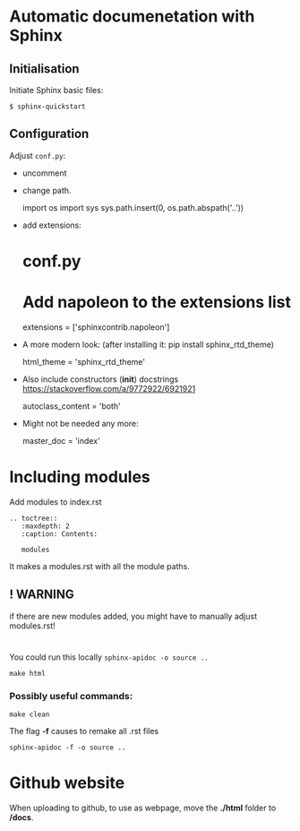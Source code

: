 # Automatic documenetation with Sphinx

## Initialisation

Initiate Sphinx basic files:

    $ sphinx-quickstart
    

## Configuration

Adjust `conf.py`: 
* uncomment 
* change path.


    import os
    import sys
    sys.path.insert(0, os.path.abspath('..'))
    
* add extensions:

    # conf.py

    # Add napoleon to the extensions list
    extensions = ['sphinxcontrib.napoleon']
    
* A more modern look: (after installing it: pip install sphinx_rtd_theme)


    html_theme = 'sphinx_rtd_theme'    
   
   
* Also include constructors (__init__) docstrings
https://stackoverflow.com/a/9772922/6921921


    autoclass_content = 'both'
    
* Might not be needed any more:
    
    master_doc = 'index'


    
# Including modules
    
Add modules to index.rst


    .. toctree::
       :maxdepth: 2
       :caption: Contents:
       
       modules
          
It makes a modules.rst with all the module paths.

## ! WARNING

if there are new modules added, you might have to manually adjust modules.rst!
#

You could run this locally
`
sphinx-apidoc -o source ..
`

`
make html
`

### Possibly useful commands:

`
make clean
`

The flag **-f** causes to remake all .rst files 
    
    sphinx-apidoc -f -o source ..
    

# Github website

When uploading to github, to use as webpage, move the **./html** folder to **/docs**.


